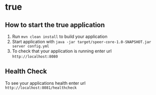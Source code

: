 # true

How to start the true application
---

1. Run `mvn clean install` to build your application
1. Start application with `java -jar target/speer-core-1.0-SNAPSHOT.jar server config.yml`
1. To check that your application is running enter url `http://localhost:8080`

Health Check
---

To see your applications health enter url `http://localhost:8081/healthcheck`
